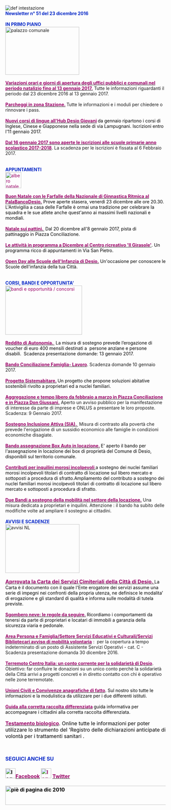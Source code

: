 <DIV>
<DIV>
<DIV><IMG border=0 alt="def intestazione" src="http://www.comune.desio.mb.it/servizi/gestionedocumentale/visualizzadocumento.aspx?id=6276"></DIV>
<DIV><STRONG><FONT color=#0426c6>Newsletter n°&nbsp;51 del&nbsp;23 dicembre 2016</FONT></STRONG></DIV>
<DIV><STRONG><FONT color=#0426c6></FONT></STRONG>&nbsp;</DIV>
<DIV><STRONG><FONT color=#0426c6></FONT></STRONG></DIV>
<DIV><FONT color=#0426c6><STRONG></STRONG></FONT></DIV>
<DIV><FONT color=#0426c6><STRONG>IN PRIMO PIANO </STRONG></FONT></DIV>
<DIV><IMG style="WIDTH: 232px; HEIGHT: 150px" border=0 alt="palazzo comunale" src="http://www.comune.desio.mb.it/servizi/gestionedocumentale/visualizzadocumento.aspx?id=2058" width=243 height=181></DIV>
<DIV>&nbsp;</DIV>
<DIV><STRONG><FONT color=#990066><A title="" href="http://www.comune.desio.mb.it/servizi/notizie/notizie_fase02.aspx?ID=42694" target=_self><STRONG><FONT color=#990066>Variazioni orari e giorni di apertura&nbsp;degli uffici pubblici e comunali nel periodo natalizio fino al 13 gennaio 2017.</FONT></STRONG></A></FONT></STRONG> Tutte le informazioni riguardanti il periodo dal 23 dicembre 2016 al 13 gennaio 2017.</DIV>
<DIV>&nbsp;</DIV>
<DIV><A title="" href="http://www.comune.desio.mb.it/servizi/notizie/notizie_fase02.aspx?ID=42741" target=_self><STRONG><FONT color=#990066>Parcheggi in zona Stazione.</FONT></STRONG></A><STRONG><FONT color=#990066> </FONT></STRONG>Tutte le informazioni e i moduli per chiedere o rinnovare i pass. </DIV>
<DIV>&nbsp;</DIV>
<DIV><A title="" href="https://www.comune.desio.mb.it/servizi/notizie/notizie_fase02.aspx?ID=42885" target=_self><STRONG><FONT color=#990066>Nuovi corsi di lingue all'Hub Desio Giovani</FONT></STRONG></A><FONT color=#990066><STRONG> </STRONG></FONT><FONT color=#000000>da gennaio ripartono i corsi di Inglese, Cinese e Giapponese nella sede di via Lampugnani. Iscrizioni entro l'11 gennaio 2017.</FONT></DIV>
<DIV><FONT color=#990066><STRONG></STRONG></FONT>&nbsp;</DIV>
<DIV>
<DIV>
<DIV><STRONG><FONT color=#990066><A title="" href="http://www.comune.desio.mb.it/servizi/notizie/notizie_fase02.aspx?ID=42848" target=_self><STRONG><FONT color=#990066>Dal 16 gennaio 2017 sono aperte le iscrizioni alle scuole primarie anno scolastico 2017-2018</FONT></STRONG></A></FONT></STRONG>. La scadenza per le iscrizioni è fissata al 6 Febbraio 2017.</DIV></DIV>
<DIV><FONT color=#990066><FONT size=+0></FONT></FONT><FONT color=#0426c6><FONT color=#0426c6><FONT color=#0426c6><STRONG></STRONG></FONT></FONT></FONT>&nbsp;</DIV>
<DIV>&nbsp;</DIV></DIV>
<DIV><FONT color=#0426c6><FONT color=#0426c6><FONT color=#0426c6><STRONG>APPUNTAMENTI</STRONG></FONT></FONT></FONT></DIV>
<DIV><FONT color=#0426c6><FONT color=#000000><FONT color=#990066><IMG style="WIDTH: 50px; HEIGHT: 50px" alt="albero natale" src="http://www.comune.desio.mb.it/servizi/gestionedocumentale/visualizzadocumento.aspx?ID=21834" width=243 height=181></FONT></FONT></FONT></DIV>
<DIV><FONT color=#990066></FONT>&nbsp;</DIV>
<DIV><FONT color=#990066><A title="" href="http://www.ginnasticaritmicaitaliana.it/2016/12/15/antivigilia-a-casa-delle-farfalle-2/" target=_self><FONT color=#990066><STRONG>Buon Natale con le Farfalle della Nazionale di Ginnastica Ritmica al PalaBancoDesio.</STRONG></FONT></A> </FONT><FONT color=#000000>Prove aperte stasera, venerdì 23 dicembre alle ore 20.30. L'Antivigilia a casa delle Farfalle è ormai una tradizione per celebrare la squadra e le sue atlete anche quest'anno ai massimi livelli nazionali e mondiali. </FONT></DIV>
<DIV><FONT color=#0426c6><FONT color=#000000><FONT color=#990066>&nbsp;</DIV>
<DIV>
<DIV></FONT></FONT></FONT><FONT color=#0426c6><FONT color=#000000><STRONG><FONT color=#990066><A title="" href="https://www.facebook.com/events/340387479675168/" target=_self><FONT color=#0426c6><FONT color=#000000><STRONG><FONT color=#990066>Natale sui pattini. </FONT></STRONG></FONT></FONT></A>&nbsp;</FONT></STRONG>Dal 20 dicembre all'8 gennaio&nbsp;2017, pista di pattinaggio&nbsp;in Piazza Conciliazione.</FONT></FONT></DIV></DIV>
<DIV><FONT color=#0426c6><FONT color=#000000>&nbsp;</DIV>
<DIV>
<DIV>
<DIV>
<DIV>
<DIV>
<DIV>
<DIV><STRONG><FONT color=#990066><A title="" href="http://www.comune.desio.mb.it/servizi/notizie/notizie_fase02.aspx?ID=41571" target=_self><STRONG><FONT color=#990066>Le attività in programma a Dicembre al Centro ricreativo 'Il Girasole'</FONT></STRONG></A></FONT></STRONG>. Un programma ricco di appuntamenti in Via San Pietro.</DIV>
<DIV>&nbsp;</DIV>
<DIV><A title="" href="http://www.comune.desio.mb.it/servizi/notizie/notizie_fase02.aspx?ID=42818" target=_self><STRONG><FONT color=#990066>Open Day alle Scuole dell'Infanzia di Desio.</FONT></STRONG></A><FONT color=#990066> </FONT><FONT color=#000000>Un'occasione per conoscere le Scuole dell'infanzia della tua Città.</FONT></DIV>
<DIV>&nbsp;</DIV>
<DIV>&nbsp;</DIV>
<DIV></FONT></FONT><FONT color=#0426c6><STRONG>CORSI, BANDI E OPPORTUNITA'</STRONG></FONT> </DIV></DIV></DIV></DIV></DIV>
<DIV><FONT color=#990066><IMG style="WIDTH: 241px; HEIGHT: 154px" border=0 alt="bandi e opportunità / concorsi" src="http://www.comune.desio.mb.it/servizi/gestionedocumentale/visualizzadocumento.aspx?id=18790" width=299 height=168></FONT></DIV>
<DIV><FONT color=#990066></FONT>&nbsp;</DIV>
<DIV><FONT color=#990066></FONT></DIV>
<DIV><FONT color=#990066><STRONG><A title="" href="http://www.comune.desio.mb.it/servizi/notizie/notizie_fase02.aspx?ID=42825" target=_self><FONT color=#990066><STRONG>Reddito di Autonomia.&nbsp;</STRONG></FONT></A></STRONG></FONT><FONT color=#000000>&nbsp;La misura di sostegno prevede l’erogazione di voucher di euro 400 mensili destinati a&nbsp; persone anziane e persone disabili.&nbsp;&nbsp;Scadenza pres</FONT><FONT color=#000000>entazione&nbsp;domande:&nbsp;13 gennaio 2017. </FONT></DIV>
<DIV><STRONG><FONT color=#990066></FONT></STRONG>&nbsp;</DIV>
<DIV><STRONG><FONT color=#990066><A title="" href="http://www.comune.desio.mb.it/servizi/notizie/notizie_fase02.aspx?ID=42766" target=_self><STRONG><FONT color=#990066>Bando Conciliazione Famiglia- Lavoro</FONT></STRONG></A></FONT></STRONG>. Scadenza domande 10 gennaio 2017.</DIV>
<DIV>&nbsp;</DIV>
<DIV><FONT color=#990066></FONT></DIV>
<DIV><FONT color=#990066><STRONG><A title="" href="http://www.comune.desio.mb.it/servizi/notizie/notizie_fase02.aspx?ID=41431" target=_self><FONT color=#990066><STRONG>Progetto Sistemabitare.</STRONG></FONT></A> </STRONG></FONT><FONT color=#000000>Un progetto che propone soluzioni abitative sostenibili rivolto a proprietari ed a nuclei familiari.</FONT></DIV>
<DIV>&nbsp;</DIV>
<DIV><A title="" href="http://www.comune.desio.mb.it/servizi/notizie/notizie_fase02.aspx?ID=42795" target=_self><STRONG><FONT color=#990066>Aggregazione e tempo libero da febbraio a marzo in Piazza Conciliazione e in Piazza Don Giussani.</FONT></STRONG></A><FONT color=#990066> </FONT>Aperto un avviso pubblico per la manifestazione di interesse da parte di imprese e ONLUS a presentare le loro proposte. Scadenza: 9 Gennaio 2017.</DIV>
<DIV>&nbsp;</DIV>
<DIV><FONT color=#990066><FONT color=#990066></FONT></FONT></DIV></DIV>
<DIV>
<DIV><A title="" href="http://www.comune.desio.mb.it/upload/desio/newsletter/Sostegno%20Inclusione%20Attiva%20(SIA).%20Da%20venerdì%202%20settembre%20è%20possibile%20presentare%20domanda%20per%20il%20Sostegno%20per%20l’Inclusione%20Attiva%20(SIA),%20una%20misura%20di%20contrasto%20alla%20povertà%20che%20prevede%20l'erogazione%20di%20un%20sussidio%20economico%20alle%20famiglie%20in%20condizioni%20economiche%20disagiate." target=_self><FONT color=#000000><STRONG><FONT color=#990066>Sostegno Inclusione Attiva (SIA).&nbsp;</FONT></STRONG></FONT></A>&nbsp;Misura di contrasto alla povertà che prevede l'erogazione di un sussidio economico alle famiglie in condizioni economiche disagiate.</DIV>
<DIV><FONT color=#000000>&nbsp;</DIV>
<DIV>
<DIV><A title="" href="https://www.comune.desio.mb.it/servizi/notizie/notizie_fase02.aspx?ID=35369" target=_self><FONT color=#990066><STRONG>Bando assegnazione Box Auto in locazione.</STRONG></FONT></A><STRONG> </STRONG>E' aperto il bando per l'assegnazione in locazione dei box di proprietà del Comune di Desio, disponibili sul territorio comunale.</DIV>
<DIV></FONT>&nbsp;</DIV></DIV>
<DIV>
<DIV>
<DIV>
<DIV><FONT color=#990066><A title="" href="http://www.comune.desio.mb.it/servizi/notizie/notizie_fase02.aspx?ID=27375" target=_self><FONT color=#990066><STRONG>Contributi per inquilini morosi incolpevoli </STRONG></FONT></A></FONT><FONT color=#000000>a sostegno dei nuclei familiari morosi incolpevoli titolari di contratto di locazione sul libero mercato e sottoposti a procedura di sfratto.</FONT><FONT color=#000000>Ampliamento del contributo a sostegno dei nuclei familiari morosi incolpevoli titolari di contratto di locazione sul libero mercato e sottoposti a procedura di sfratto. </FONT></DIV>
<DIV>&nbsp;</DIV></DIV>
<DIV>
<DIV>
<DIV><FONT color=#990066><STRONG></STRONG></FONT></DIV>
<DIV>
<DIV>
<DIV><A title="" href="http://www.comune.desio.mb.it/servizi/notizie/notizie_fase02.aspx?ID=36774" target=_self><FONT color=#990066><STRONG>Due Bandi a sostegno della mobilità nel settore della locazione.</STRONG></FONT></A> Una misura dedicata a proprietari e inquilini. Attenzione : il bando ha subito delle modifiche volte ad ampliare il sostegno ai cittadini.</DIV>
<DIV>&nbsp;</DIV>
<DIV>
<DIV></DIV>
<DIV><FONT color=#0426c6><STRONG></STRONG></FONT></DIV>
<DIV><FONT color=#0426c6><STRONG>AVVISI E SCADENZE</STRONG></FONT> </DIV></DIV></DIV>
<DIV></DIV>
<DIV><IMG style="WIDTH: 233px; HEIGHT: 153px" border=0 alt="avvisi NL" src="http://www.comune.desio.mb.it/servizi/gestionedocumentale/visualizzadocumento.aspx?id=18789" width=232 height=175></DIV>
<DIV>
<DIV>&nbsp;</DIV>
<DIV><FONT color=#990066>
<DIV><A title="" href="http://www.comune.desio.mb.it/servizi/funzioni/download.aspx?ID=21789&amp;IDc=784" target=_self><FONT color=#990066><FONT size=+0><STRONG>Aprrovata la Carta dei Servizi Cimiteriali della Città di Desio. </STRONG></FONT></FONT></A><FONT color=#000000>La Carta è il documento con il quale l'Ente erogatore dei servizi assume una serie di impegni nei confronti della propria utenza, ne definisce le modalita’ di erogazione e gli standard di qualità e informa sulle modalità di tutela previste.</FONT></DIV></FONT></DIV>
<DIV><FONT color=#990066></FONT>&nbsp;</DIV>
<DIV><FONT color=#990066><A title="" href="http://www.comune.desio.mb.it/servizi/notizie/notizie_fase02.aspx?ID=42701" target=_self><FONT color=#990066><STRONG>Sgombero neve: le regole da seguire.</STRONG></FONT></A><STRONG> </STRONG><FONT color=#000000>Ricordiamo i comportamenti da tenersi da parte di proprietari e locatari di immobili a garanzia della sicurezza viaria e pedonale.</FONT></FONT></DIV>
<DIV>&nbsp;</DIV></DIV>
<DIV><STRONG><FONT color=#990066><A title="" href="http://www.comune.desio.mb.it/servizi/notizie/notizie_fase02.aspx?ID=42710" target=_self><STRONG><FONT color=#990066>Area Persona e Famiglia/Settore Servizi Educativi e Culturali/Servizi Bibliotecari avviso di mobilità volontaria</FONT></STRONG></A></FONT></STRONG>&nbsp;: &nbsp;per la copertura a tempo indeterminato di un posto di Assistente Servizi Operativi - cat. C -&nbsp; Scadenza presentazione domanda 30 dicembre 2016.</DIV>
<DIV></DIV>
<DIV></DIV>
<DIV>
<DIV>
<DIV><STRONG><FONT color=#990066></FONT></STRONG>&nbsp;</DIV>
<DIV><STRONG><FONT color=#990066><A title="" href="http://www.comune.desio.mb.it/servizi/notizie/notizie_fase02.aspx?ID=41168" target=_self><STRONG><FONT color=#990066>Terremoto Centro Italia: un conto corrente per la solidarietà di Desio</FONT></STRONG></A></FONT></STRONG>. Obiettivo: far confluire le donazioni su un unico conto perchè la solidarietà della Città arrivi a progetti concreti e in diretto contatto con chi è operativo nelle zone terremotate.</DIV></DIV></DIV>
<DIV><FONT color=#990066><FONT color=#000000></FONT></FONT>&nbsp;</DIV></DIV></DIV></DIV></DIV>
<DIV><FONT color=#990066><FONT color=#990066>
<DIV>
<DIV><FONT color=#000000><STRONG><FONT color=#990066><A title="" href="http://www.comune.desio.mb.it/servizi/notizie/notizie_fase02.aspx?ID=40869" target=_self><FONT color=#000000><STRONG><FONT color=#990066>Unioni Civili e Convivenze anagrafiche di fatto</FONT></STRONG></FONT></A></FONT></STRONG>. Sul nostro sito tutte le informazioni e la modulistica da utilizzare per i due differenti istituti.</FONT></DIV></DIV>
<DIV><FONT color=#000000></FONT>&nbsp;</DIV>
<DIV><FONT color=#000000></FONT></DIV>
<DIV></DIV>
<DIV></FONT></FONT><FONT color=#990066><A title="" href="http://www.comune.desio.mb.it/upload/desio/gestionedocumentale/10Raccoltarifiuti_DESIO_784_20976.pdf" target=_self><FONT color=#990066><STRONG>Guida alla corretta raccolta differenziata</STRONG></FONT></A><FONT color=#000000><FONT color=#990066><STRONG>&nbsp;</STRONG></FONT>guida informativa per accompagnare i cittadini alla corretta raccolta differenziata.</FONT></FONT></DIV>
<DIV>&nbsp;</DIV>
<DIV><FONT color=#0426c6><FONT color=#0426c6><FONT size=+0><FONT color=#000000><FONT color=#990066><FONT color=#000000><FONT color=#990066><FONT color=#000000><FONT color=#000000></FONT></FONT></FONT></FONT></FONT></FONT></FONT></FONT></FONT></DIV>
<DIV><FONT color=#0426c6><FONT color=#0426c6><FONT size=+0><FONT color=#000000><FONT color=#990066><FONT color=#000000><FONT color=#990066><FONT color=#000000><FONT color=#000000></FONT></FONT></FONT></FONT></FONT></FONT></FONT></FONT></FONT></DIV>
<DIV><FONT color=#0426c6><FONT color=#0426c6><FONT size=+0><FONT color=#000000><FONT color=#990066><FONT color=#000000><FONT color=#990066><FONT color=#000000><FONT color=#000000><A title="" href="http://www.comune.desio.mb.it/servizi/notizie/notizie_fase02.aspx?ID=29398" target=_self><FONT color=#000000><FONT color=#990066><STRONG>Testamento biologico</STRONG></FONT></FONT></A>. Online tutte le informazioni per poter utilizzare lo strumento del 'Registro delle dichiarazioni anticipate di volontà per i trattamenti sanitari</FONT></FONT></FONT> .</FONT></FONT></FONT></FONT></FONT></FONT></DIV>
<DIV>&nbsp;</DIV>
<DIV>&nbsp;</DIV>
<DIV>&nbsp;</DIV>
<DIV></DIV>
<DIV><FONT color=#0426c6><FONT color=#0426c6><FONT size=+0><FONT color=#000000><FONT color=#990066><FONT color=#000000></DIV>
<DIV>
<DIV>
<DIV>
<DIV>
<DIV>
<DIV>
<DIV>
<DIV>
<DIV><FONT color=#0426c6><STRONG></STRONG></FONT></DIV>
<DIV></DIV>
<DIV>
<DIV><FONT color=#0426c6><STRONG>SEGUICI ANCHE SU</STRONG></FONT></DIV>
<DIV>&nbsp;</DIV>
<DIV><STRONG></STRONG></DIV>
<DIV><STRONG><IMG style="WIDTH: 32px; HEIGHT: 31px" alt="logo facebook" src="https://www.comune.desio.mb.it/servizi/gestionedocumentale/visualizzadocumento.aspx?ID=18791" width=95 height=56></STRONG><A title="" href="https://it-it.facebook.com/pages/Comune-Di-Desio/103441483073684" target=_self><FONT color=#990066><STRONG>Facebook</STRONG></FONT></A><FONT color=#990066><STRONG> <IMG style="WIDTH: 32px; HEIGHT: 31px" alt="logo twitter" src="https://www.comune.desio.mb.it/servizi/gestionedocumentale/visualizzadocumento.aspx?ID=18792" width=38 height=44> </STRONG></FONT><A title="" href="https://mobile.twitter.com/comunedidesio" target=_self><FONT color=#990066><STRONG>Twitter</STRONG></FONT></A><STRONG> </STRONG></DIV>
<DIV><STRONG></STRONG><FONT color=#990066><STRONG></STRONG></FONT>&nbsp;</DIV>
<DIV></DIV></DIV>
<DIV><STRONG><IMG style="WIDTH: 622px; HEIGHT: 60px" border=0 alt="piè di pagina dic 2010" src="http://www.comune.desio.mb.it/servizi/gestionedocumentale/visualizzadocumento.aspx?id=6565" width=993 height=74></STRONG></DIV></DIV></DIV></DIV></FONT></FONT></FONT></FONT></FONT></FONT><STRONG></STRONG></DIV></DIV></DIV></DIV></DIV></DIV></DIV></DIV></DIV></DIV></DIV>
